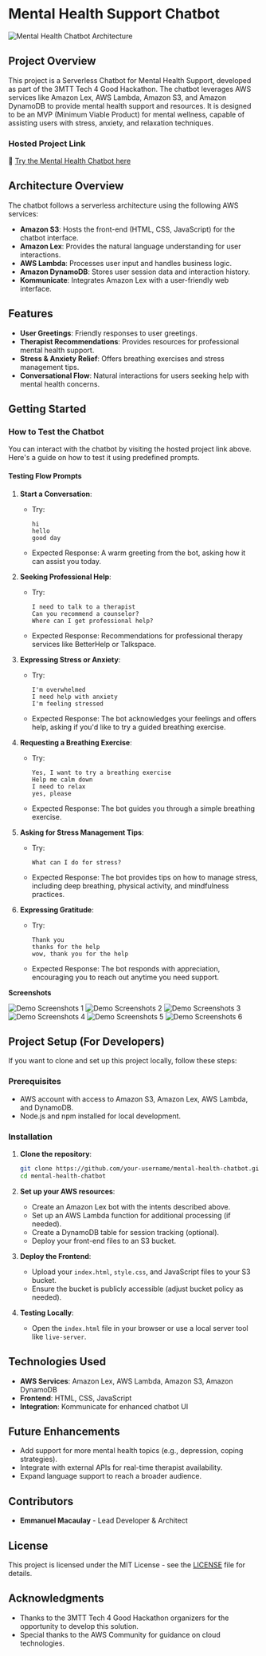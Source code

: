 
# Mental Health Support Chatbot

![Mental Health Chatbot Architecture](rrChatBot-Architectural-Diagram.jpg)

## Project Overview

This project is a Serverless Chatbot for Mental Health Support, developed as part of the 3MTT Tech 4 Good Hackathon. The chatbot leverages AWS services like Amazon Lex, AWS Lambda, Amazon S3, and Amazon DynamoDB to provide mental health support and resources. It is designed to be an MVP (Minimum Viable Product) for mental wellness, capable of assisting users with stress, anxiety, and relaxation techniques.

### Hosted Project Link

🔗 [Try the Mental Health Chatbot here](https://hadycares-mental-health-chatbot.s3.us-east-1.amazonaws.com/index.html#chatbot)

## Architecture Overview

The chatbot follows a serverless architecture using the following AWS services:

- **Amazon S3**: Hosts the front-end (HTML, CSS, JavaScript) for the chatbot interface.
- **Amazon Lex**: Provides the natural language understanding for user interactions.
- **AWS Lambda**: Processes user input and handles business logic.
- **Amazon DynamoDB**: Stores user session data and interaction history.
- **Kommunicate**: Integrates Amazon Lex with a user-friendly web interface.

## Features

- **User Greetings**: Friendly responses to user greetings.
- **Therapist Recommendations**: Provides resources for professional mental health support.
- **Stress & Anxiety Relief**: Offers breathing exercises and stress management tips.
- **Conversational Flow**: Natural interactions for users seeking help with mental health concerns.

## Getting Started

### How to Test the Chatbot

You can interact with the chatbot by visiting the hosted project link above. Here's a guide on how to test it using predefined prompts.

#### Testing Flow Prompts

1. **Start a Conversation**:
   - Try: 
     ```
     hi
     hello
     good day
     ```
   - Expected Response: A warm greeting from the bot, asking how it can assist you today.

2. **Seeking Professional Help**:
   - Try: 
     ```
     I need to talk to a therapist
     Can you recommend a counselor?
     Where can I get professional help?
     ```
   - Expected Response: Recommendations for professional therapy services like BetterHelp or Talkspace.

3. **Expressing Stress or Anxiety**:
   - Try:
     ```
     I'm overwhelmed
     I need help with anxiety
     I'm feeling stressed
     ```
   - Expected Response: The bot acknowledges your feelings and offers help, asking if you'd like to try a guided breathing exercise.

4. **Requesting a Breathing Exercise**:
   - Try:
     ```
     Yes, I want to try a breathing exercise
     Help me calm down
     I need to relax
     yes, please
     ```
   - Expected Response: The bot guides you through a simple breathing exercise.

5. **Asking for Stress Management Tips**:
   - Try:
     ```
     What can I do for stress?
     ```
   - Expected Response: The bot provides tips on how to manage stress, including deep breathing, physical activity, and mindfulness practices.

6. **Expressing Gratitude**:
   - Try:
     ```
     Thank you
     thanks for the help
     wow, thank you for the help
     ```
   - Expected Response: The bot responds with appreciation, encouraging you to reach out anytime you need support.


**Screenshots**


![Demo Screenshots 1](1.png)
![Demo Screenshots 2](2.png)
![Demo Screenshots 3](3.png)
![Demo Screenshots 4](4.png)
![Demo Screenshots 5](5.png)
![Demo Screenshots 6](6.png)

## Project Setup (For Developers)

If you want to clone and set up this project locally, follow these steps:

### Prerequisites

- AWS account with access to Amazon S3, Amazon Lex, AWS Lambda, and DynamoDB.
- Node.js and npm installed for local development.

### Installation

1. **Clone the repository**:
   ```bash
   git clone https://github.com/your-username/mental-health-chatbot.git
   cd mental-health-chatbot
   ```

2. **Set up your AWS resources**:
   - Create an Amazon Lex bot with the intents described above.
   - Set up an AWS Lambda function for additional processing (if needed).
   - Create a DynamoDB table for session tracking (optional).
   - Deploy your front-end files to an S3 bucket.

3. **Deploy the Frontend**:
   - Upload your `index.html`, `style.css`, and JavaScript files to your S3 bucket.
   - Ensure the bucket is publicly accessible (adjust bucket policy as needed).

4. **Testing Locally**:
   - Open the `index.html` file in your browser or use a local server tool like `live-server`.

## Technologies Used

- **AWS Services**: Amazon Lex, AWS Lambda, Amazon S3, Amazon DynamoDB
- **Frontend**: HTML, CSS, JavaScript
- **Integration**: Kommunicate for enhanced chatbot UI

## Future Enhancements

- Add support for more mental health topics (e.g., depression, coping strategies).
- Integrate with external APIs for real-time therapist availability.
- Expand language support to reach a broader audience.

## Contributors

- **Emmanuel Macaulay** - Lead Developer & Architect

## License

This project is licensed under the MIT License - see the [LICENSE](LICENSE) file for details.

## Acknowledgments

- Thanks to the 3MTT Tech 4 Good Hackathon organizers for the opportunity to develop this solution.
- Special thanks to the AWS Community for guidance on cloud technologies.
